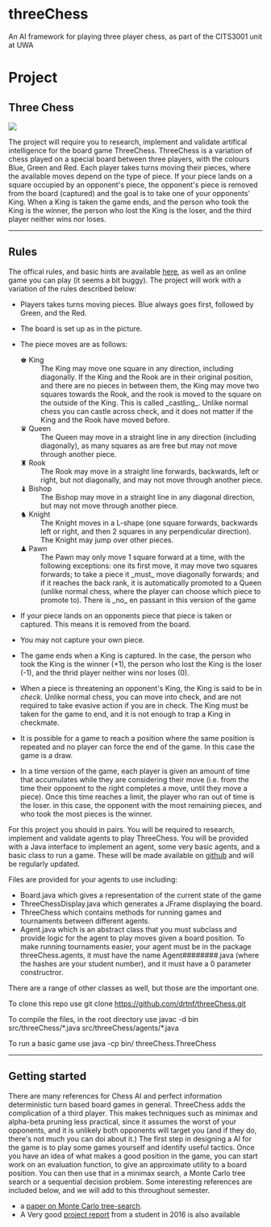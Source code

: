 # threeChess
An AI framework for playing three player chess, as part of the CITS3001 unit at UWA

# Project

## Three Chess

![](init.png)

The project will require you to research, implement and validate artifical intelligence for the board game ThreeChess. ThreeChess is a variation of chess played on a special board between three players, with the colours Blue, Green and Red. Each player takes turns moving their pieces, where the available moves depend on the type of piece. If your piece lands on a square occupied by an opponent's piece, the opponent's piece is removed from the board (captured) and the goal is to take one of your opponents' King. When a King is taken the game ends, and the person who took the King is the winner, the person who lost the King is the loser, and the third player neither wins nor loses.

* * *

## Rules

The offical rules, and basic hints are available [here](https://www.threechess.com/en/three-player-chess-rules-3.html), as well as an online game you can play (it seems a bit buggy). The project will work with a variation of the rules described below:

*   Players takes turns moving pieces. Blue always goes first, followed by Green, and the Red.
*   The board is set up as in the picture.
*   The piece moves are as follows:

    <dl>

    <dt>♚ King</dt>

    <dd>The King may move one square in any direction, including diagonally. If the King and the Rook are in their original position, and there are no pieces in between them, the King may move two squares towards the Rook, and the rook is moved to the square on the outside of the King. This is called _castling_. Unlike normal chess you can castle across check, and it does not matter if the King and the Rook have moved before.</dd>

    <dt>♛ Queen</dt>

    <dd>The Queen may move in a straight line in any direction (including diagonally), as many squares as are free but may not move through another piece.</dd>

    <dt>♜ Rook</dt>

    <dd>The Rook may move in a straight line forwards, backwards, left or right, but not diagonally, and may not move through another piece.</dd>

    <dt>♝ Bishop</dt>

    <dd>The Bishop may move in a straight line in any diagonal direction, but may not move through another piece.</dd>

    <dt>♞ Knight</dt>

    <dd>The Knight moves in a L-shape (one square forwards, backwards left or right, and then 2 squares in any perpendicular direction). The Knight may jump over other pieces.</dd>

    <dt>♟ Pawn</dt>

    <dd>The Pawn may only move 1 square forward at a time, with the following exceptions: one its first move, it may move two squares forwards; to take a piece it _must_ move diagonally forwards; and if it reaches the back rank, it is automatically promoted to a Queen (unlike normal chess, where the player can choose which piece to promote to). There is _no_ en passant in this version of the game</dd>

    </dl>

*   If your piece lands on an opponents piece that piece is taken or captured. This means it is removed from the board.
*   You may not capture your own piece.
*   The game ends when a King is captured. In the case, the person who took the King is the winner (+1), the person who lost the King is the loser (-1), and the thrid player neither wins nor loses (0).
*   When a piece is threatening an opponent's King, the King is said to be in _check_. Unlike normal chess, you can move into check, and are not required to take evasive action if you are in check. The King must be taken for the game to end, and it is not enough to trap a King in checkmate.
*   It is possible for a game to reach a position where the same position is repeated and no player can force the end of the game. In this case the game is a draw.
*   In a time version of the game, each player is given an amount of time that accumulates while they are considering their move (i.e. from the time their opponent to the right completes a move, until they move a piece). Once this time reaches a limit, the player who ran out of time is the loser. in this case, the opponent with the most remaining pieces, and who took the most pieces is the winner.

For this project you should in pairs. You will be required to research, implement and validate agents to play ThreeChess. You will be provided with a Java interface to implement an agent, some very basic agents, and a basic class to run a game. These will be made available on [github](https://github.com/drtnf/threeChess) and will be regularly updated.

Files are provided for your agents to use including:

*   Board.java which gives a representation of the current state of the game
*   ThreeChessDisplay.java which generates a JFrame displaying the board.
*   ThreeChess which contains methods for running games and tournaments between different agents.
*   Agent.java which is an abstract class that you must subclass and provide logic for the agent to play moves given a board position. To make running tournaments easier, your agent must be in the package threeChess.agents, it must have the name Agent########.java (where the hashes are your student number), and it must have a 0 parameter constructror.

There are a range of other classes as well, but those are the important one. 

To clone this repo use git clone https://github.com/drtnf/threeChess.git

To compile the files, in the root directory use javac -d bin src/threeChess/\*.java src/threeChess/agents/\*.java

To run a basic game use java -cp bin/ threeChess.ThreeChess 

* * *

## Getting started

There are many references for Chess AI and perfect information deterministic turn based board games in general. ThreeChess adds the complication of a third player. This makes techniques such as minimax and alpha-beta pruning less practical, since it assumes the worst of your opponents, and it is unlikely both opponents will target you (and if they do, there's not much you can doi about it.) The first step in designing a AI for the game is to play some games yourself and identify useful tactics. Once you have an idea of what makes a good position in the game, you can start work on an evaluation function, to give an approximate utility to a board position. You can then use that in a minimax search, a Monte Carlo tree search or a sequential decision problem. Some interesting references are included below, and we will add to this throughout semester.

*   a [paper on Monte Carlo tree-search](http://teaching.csse.uwa.edu.au/units/CITS3001/project/2017/paper1.pdf).
*   A Very good [project report](http://teaching.csse.uwa.edu.au/units/CITS3001/project/sampleReport.pdf) from a student in 2016 is also available
